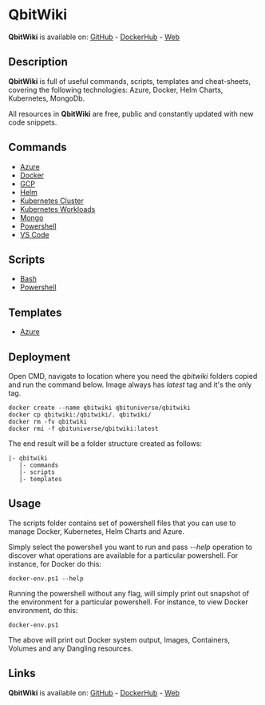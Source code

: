 # QbitWiki

**QbitWiki** is available on: [GitHub](https://github.com/qbituniverse/qbitwiki) - [DockerHub](https://cloud.docker.com/u/qbituniverse/repository/docker/qbituniverse/qbitwiki) - [Web](http://qbituniverse.com)

## Description

**QbitWiki** is full of useful commands, scripts, templates and cheat-sheets, covering the following technologies: Azure, Docker, Helm Charts, Kubernetes, MongoDb.

All resources in **QbitWiki** are free, public and constantly updated with new code snippets.

## Commands

-   [Azure](https://github.com/qbituniverse/qbitwiki/blob/master/commands/azure.md)
-   [Docker](https://github.com/qbituniverse/qbitwiki/blob/master/commands/docker.md)
-   [GCP](https://github.com/qbituniverse/qbitwiki/blob/master/commands/gcp.md)
-   [Helm](https://github.com/qbituniverse/qbitwiki/blob/master/commands/helm.md)
-   [Kubernetes Cluster](https://github.com/qbituniverse/qbitwiki/blob/master/commands/kubernetes-cluster.md)
-   [Kubernetes Workloads](https://github.com/qbituniverse/qbitwiki/blob/master/commands/kubernetes-workloads.md)
-   [Mongo](https://github.com/qbituniverse/qbitwiki/blob/master/commands/mongo.md)
-   [Powershell](https://github.com/qbituniverse/qbitwiki/blob/master/commands/powershell.md)
-   [VS Code](https://github.com/qbituniverse/qbitwiki/blob/master/commands/vs-code.md)

## Scripts

-   [Bash](https://github.com/qbituniverse/qbitwiki/tree/master/scripts/bash)
-   [Powershell](https://github.com/qbituniverse/qbitwiki/tree/master/scripts/powershell)

## Templates

-   [Azure](https://github.com/qbituniverse/qbitwiki/blob/master/templates/azure)

## Deployment

Open CMD, navigate to location where you need the *qbitwiki* folders copied and run the command below. Image always has *latest* tag and it's the only tag.

```
docker create --name qbitwiki qbituniverse/qbitwiki
docker cp qbitwiki:/qbitwiki/. qbitwiki/
docker rm -fv qbitwiki
docker rmi -f qbituniverse/qbitwiki:latest
```

The end result will be a folder structure created as follows:

```
|- qbitwiki
   |- commands
   |- scripts
   |- templates
 ```
## Usage

The scripts folder contains set of powershell files that you can use to manage Docker, Kubernetes, Helm Charts and Azure.

Simply select the powershell you want to run and pass *--help* operation to discover what operations are available for a particular powershell. For instance, for Docker do this:

```
docker-env.ps1 --help
```

Running the powershell without any flag, will simply print out snapshot of the environment for a particular powershell. For instance, to view Docker environment, do this:

```
docker-env.ps1
```

The above will print out Docker system output, Images, Containers, Volumes and any Dangling resources.

## Links

**QbitWiki** is available on: [GitHub](https://github.com/qbituniverse/qbitwiki) - [DockerHub](https://cloud.docker.com/u/qbituniverse/repository/docker/qbituniverse/qbitwiki) - [Web](http://qbituniverse.com)